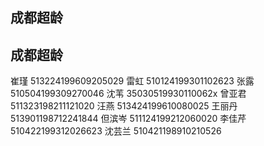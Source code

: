 ## 成都超龄

## 成都超龄

崔瑾 513224199609205029
雷虹 510124199301102623
张露 510504199309270046
沈苇 35030519930110062x
曾亚君 511323198211121020
汪燕 513424199610080025
王丽丹 513901198712241844
但滨岑 511124199212060020
李佳芹 510422199312026623
沈芸兰 510421198910210526

